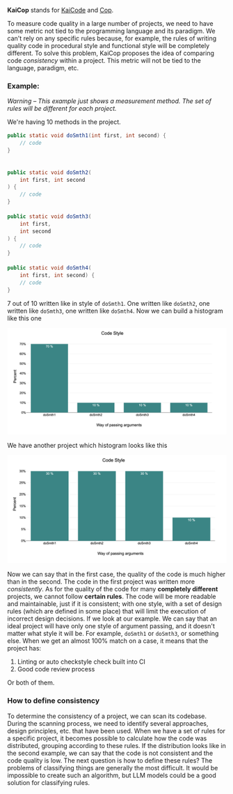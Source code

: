 **KaiCop** stands for [KaiCode](https://www.kaicode.org/2024.html) and [Cop](https://en.wikipedia.org/wiki/Cop).

To measure code quality in a large number of projects,
we need to have some metric not tied to the programming language and its paradigm.
We can't rely on any specific rules because, for example, the rules of writing quality code in procedural
style and functional style will be completely different.
To solve this problem, KaiCop proposes the idea of comparing code _consistency_ within a project.
This metric will not be tied to the language, paradigm, etc.

### Example:

*Warning – This example just shows a measurement method. The set of rules will be different for each project.*

We're having 10 methods in the project.

```java
public static void doSmth1(int first, int second) {
    // code
}


public static void doSmth2(
    int first, int second
) {
    // code
}

public static void doSmth3(
    int first,
    int second
) {
    // code
}

public static void doSmth4(
    int first, int second) {
    // code
}
```

7 out of 10 written like in style of `doSmth1`.
One written like `doSmth2`, one written like `doSmth3`, one written like `doSmth4`. Now we can build a histogram like this one

![histogram-1.png](assets/histogram.png)

We have another project which histogram looks like this

![Screenshot20240519at134233.png](assets/histogram-2.png)

Now we can say that in the first case, the quality of the code is much higher than in the second. The code in the first project was written more *consistently*. As for the quality of the code for many **completely different** projects, we cannot follow **certain rules**. The code will be more readable and maintainable, just if it is consistent; with one style, with a set of design rules (which are defined in some place) that will limit the execution of incorrect design decisions. If we look at our example. We can say that an ideal project will have only one style of argument passing, and it doesn't matter what style it will be. For example, `doSmth1` or `doSmth3`, or something else.[](https://) When we get an almost 100% match on a case, it means that the project has:

1. Linting or auto checkstyle check built into CI
2. Good code review process

Or both of them.

### How to define consistency

To determine the consistency of a project, we can scan its codebase. During the scanning process, we need to identify several approaches, design principles, etc. that have been used. When we have a set of rules for a specific project, it becomes possible to calculate how the code was distributed, grouping according to these rules. If the distribution looks like in the second example, we can say that the code is not consistent and the code quality is low. The next question is how to define these rules? The problems of classifying things are generally the most difficult. It would be impossible to create such an algorithm, but LLM models could be a good solution for classifying rules.
